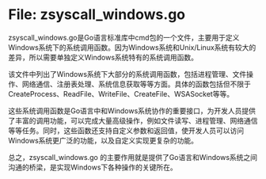 # File: zsyscall_windows.go

zsyscall_windows.go是Go语言标准库中cmd包的一个文件，主要用于定义Windows系统下的系统调用函数。因为Windows系统和Unix/Linux系统有较大的差异，所以需要单独定义Windows系统特有的系统调用函数。

该文件中列出了Windows系统下大部分的系统调用函数，包括进程管理、文件操作、网络通信、注册表处理、系统信息获取等等方面。具体的函数包括但不限于CreateProcess、ReadFile、WriteFile、CreateFile、WSASocket等等。

这些系统调用函数是Go语言中和Windows系统协作的重要接口，为开发人员提供了丰富的调用功能，可以完成大量高级操作，例如文件读写、进程管理、网络通信等等任务。同时，这些函数还支持自定义参数和返回值，使开发人员可以访问Windows系统更广泛的功能，以及自定义实现更复杂的功能。

总之，zsyscall_windows.go 的主要作用就是提供了Go语言和Windows系统之间沟通的桥梁，是实现Windows下各种操作的关键所在。

